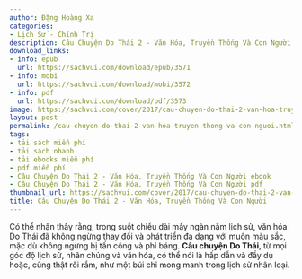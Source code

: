 ```yaml
---
author: Đặng Hoàng Xa
categories:
- Lịch Sử - Chính Trị
description: Câu Chuyện Do Thái 2 - Văn Hóa, Truyền Thống Và Con Người
download_links:
- info: epub
  url: https://sachvui.com/download/epub/3571
- info: mobi
  url: https://sachvui.com/download/mobi/3572
- info: pdf
  url: https://sachvui.com/download/pdf/3573
image: https://sachvui.com/cover/2017/cau-chuyen-do-thai-2-van-hoa-truyen-thong-va-con-nguoi.jpg
layout: post
permalink: /cau-chuyen-do-thai-2-van-hoa-truyen-thong-va-con-nguoi.html
tags:
- tải sách miễn phí
- tải sách nhanh
- tải ebooks miễn phí
- pdf miễn phí
- Câu Chuyện Do Thái 2 - Văn Hóa, Truyền Thống Và Con Người ebook
- Câu Chuyện Do Thái 2 - Văn Hóa, Truyền Thống Và Con Người pdf
thumbnail_url: https://sachvui.com/cover/2017/cau-chuyen-do-thai-2-van-hoa-truyen-thong-va-con-nguoi.jpg
title: Câu Chuyện Do Thái 2 - Văn Hóa, Truyền Thống Và Con Người
---
```


 <div class="item-desc text-justify"> <p>Có thể nhận thấy rằng, trong suốt chiều dài mấy ngàn năm lịch sử, văn hóa Do Thái đã không ngừng thay đổi và phát triển đa dạng với muôn màu sắc, mặc dù không ngừng bị tấn công và phỉ báng. <strong>Câu chuyện Do Thái</strong>, từ mọi góc độ lịch sử, nhân chủng và văn hóa, có thể nói là hấp dẫn và đầy dụ hoặc, cũng thật rối rắm, như một búi chỉ mong manh trong lịch sử nhân loại.</p> </div>